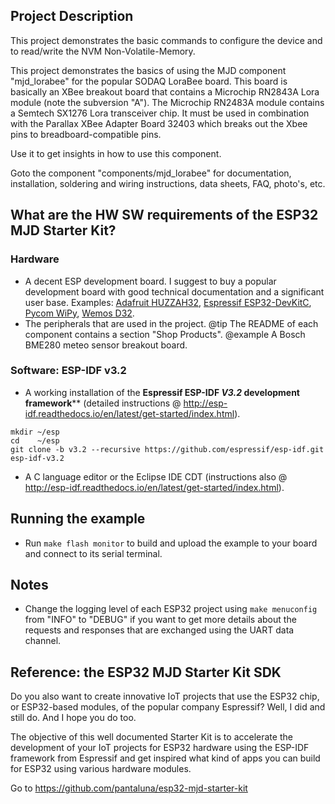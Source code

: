 ## Project Description
This project demonstrates the basic commands to configure the device and to read/write the NVM Non-Volatile-Memory.

This project demonstrates the basics of using the MJD component "mjd_lorabee" for the popular SODAQ LoraBee board. This board is basically an XBee breakout board that contains a Microchip RN2843A Lora module (note the subversion "A"). The Microchip RN2483A module contains a Semtech SX1276 Lora transceiver chip. It must be used in combination with the Parallax XBee Adapter Board 32403 which breaks out the Xbee pins to breadboard-compatible pins.

Use it to get insights in how to use this component.

Goto the component "components/mjd_lorabee" for documentation, installation, soldering and wiring instructions, data sheets, FAQ, photo's, etc.



## What are the HW SW requirements of the ESP32 MJD Starter Kit?

### Hardware

- A decent ESP development board. I suggest to buy a popular development board with good technical documentation and a significant user base. Examples: [Adafruit HUZZAH32](https://www.adafruit.com/product/3405),  [Espressif ESP32-DevKitC](http://espressif.com/en/products/hardware/esp32-devkitc/overview), [Pycom WiPy](https://pycom.io/hardware/), [Wemos D32](https://wiki.wemos.cc/products:d32:d32).
- The peripherals that are used in the project.
  @tip The README of each component contains a section "Shop Products".
  @example A Bosch BME280 meteo sensor breakout board.

### Software: ESP-IDF v3.2

- A working installation of the **Espressif ESP-IDF *V3.2* development framework**** (detailed instructions @ http://esp-idf.readthedocs.io/en/latest/get-started/index.html).

```
mkdir ~/esp
cd    ~/esp
git clone -b v3.2 --recursive https://github.com/espressif/esp-idf.git esp-idf-v3.2
```

- A C language editor or the Eclipse IDE CDT (instructions also @ http://esp-idf.readthedocs.io/en/latest/get-started/index.html).



## Running the example
- Run `make flash monitor` to build and upload the example to your board and connect to its serial terminal.

## Notes
- Change the logging level of each ESP32 project using `make menuconfig` from "INFO" to "DEBUG" if you want to get more details about the requests and responses that are exchanged using the UART data channel.



## Reference: the ESP32 MJD Starter Kit SDK

Do you also want to create innovative IoT projects that use the ESP32 chip, or ESP32-based modules, of the popular company Espressif? Well, I did and still do. And I hope you do too.

The objective of this well documented Starter Kit is to accelerate the development of your IoT projects for ESP32 hardware using the ESP-IDF framework from Espressif and get inspired what kind of apps you can build for ESP32 using various hardware modules.

Go to https://github.com/pantaluna/esp32-mjd-starter-kit

